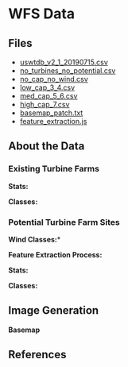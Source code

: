 # WFS Data   



## Files
- [uswtdb_v2_1_20190715.csv]()
- [no_turbines_no_potential.csv]()
- [no_cap_no_wind.csv]()
- [low_cap_3_4.csv]()
- [med_cap_5_6.csv]()
- [high_cap_7.csv]()
- [basemap_patch.txt]()
- [feature_extraction.js]()


## About the Data 


### Existing Turbine Farms



**Stats:**


**Classes:**


### Potential Turbine Farm Sites


**Wind Classes:***


**Feature Extraction Process:**


**Stats:**


**Classes:**


## Image Generation 



**Basemap**




## References 

